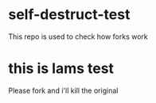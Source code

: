 # self-destruct-test
This repo is used to check how forks work
# this is lams test
Please fork and i'll kill the original
